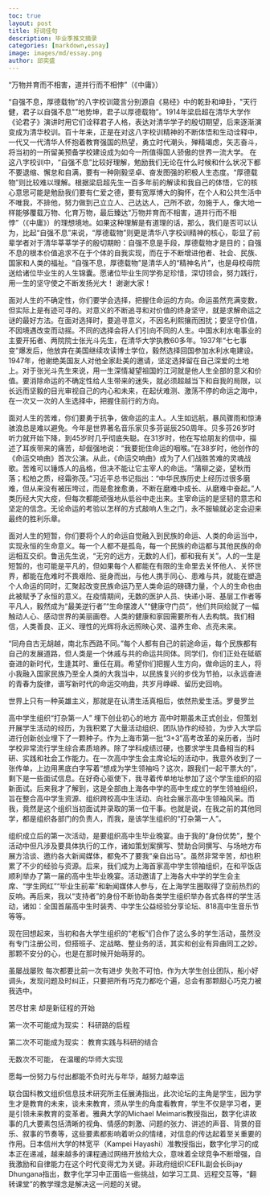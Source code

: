 ```yaml
---
toc: true
layout: post
title: 好词佳句
description: 毕业季推文摘录
categories: [markdown,essay]
image: images/md/essay.png
author: 邱奕盛
---
```


“万物并育而不相害，道并行而不相悖”（《中庸》）

“自强不息，厚德载物”的八字校训箴言分别源自《易经》中的乾卦和坤卦，"天行健，君子以自强不息""地势坤，君子以厚德载物”。1914年梁启超在清华大学作《论君子》演讲时用它们诠释君子人格，表达对清华学子的殷切期望，后来逐渐演变成为清华校训。百十年来，正是在对这八字校训精神的不断体悟和生动诠释中，一代又一代清华人怀抱着教育强国的热望，勇立时代潮头，殚精竭虑，矢志奋斗，将当初的一所留美预备学校建设成为如今一所值得国人骄傲的世界一流大学。
在这八字校训中，“自强不息”比较好理解，勉励我们无论在什么时候和什么状况下都不要退缩、懈怠和自满，要有一种刚毅坚卓、奋发图强的积极人生态度。“厚德载物”则比较难以理解。根据梁启超先生一百多年前的解读和我自己的体悟，它的核心意思可能是勉励我们要有仁爱之德，要有宽厚博大的胸怀，在个人和公共生活中不唯我，不排他，努力做到己立立人、己达达人，己所不欲，勿施于人，像大地一样能够覆载万物、化育万物，最后臻达“万物并育而不相害，道并行而不相悖”（《中庸》）的理想境地。如果这种理解是有道理的话，那么，我们是否可以认为，比起“自强不息”来说，“厚德载物”则更是清华八字校训精神的核心，彰显了前辈学者对于清华莘莘学子的殷切期盼：自强不息是手段，厚德载物才是目的；自强不息的根本价值追求不在于个体的自我实现，而在于不断增进他者、社会、民族、国家和人类的福祉。“自强不息，厚德载物”是清华人的“精神名片”，也是母校母院送给诸位毕业生的人生锦囊。愿诸位毕业生同学弥足珍惜，深切领会，努力践行，用一生的坚守使之不断发扬光大！
谢谢大家！

面对人生的不确定性，你们要学会选择，把握住命运的方向。命运虽然充满变数，但实际上是有迹可寻的。对意义的不断追寻和对价值的终身坚守，就是求解命运之谜的最好方法。在面对选择时，要追寻意义，不因名利熙攘而困扰；要坚守价值，不因境遇改变而动摇。不同的选择会将人们引向不同的人生。中国水利水电事业的主要开拓者、两院院士张光斗先生，在清华大学执教60多年。1937年“七七事变”爆发后，他放弃在美国继续攻读博士学位，毅然选择回国参加水利水电建设。1947年，他谢绝美国友人对他全家赴美的邀请，坚定选择留在自己深爱的土地上。对于张光斗先生来说，用一生深情凝望祖国的江河就是他人生全部的意义和价值。要消除命运的不确定性给人生带来的迷失，就必须超越当下和自我的局限，以长远而坚毅的目光审视自己的内心和未来，在起伏难测、激荡不停的命运之海中，在一次又一次的人生选择中，把握住前行的方向。

面对人生的苦难，你们要勇于抗争，做命运的主人。人生如远航，暴风骤雨和惊涛骇浪总是难以避免。今年是世界著名音乐家贝多芬诞辰250周年。贝多芬26岁时听力就开始下降，到45岁时几乎彻底失聪。在31岁时，他在写给朋友的信中，描述了耳疾带来的痛苦，却倔强地说：“我要扼住命运的咽喉。”在38岁时，他创作的《命运交响曲》首次公演。从此，《命运交响曲》成为了人们战胜苦难的灵魂战歌。苦难可以锤炼人的品格，但决不能让它主宰人的命运。“蒲柳之姿，望秋而落；松柏之质，经霜弥茂。”习近平总书记指出：“中华民族历史上经历过很多磨难，但从来没有被压垮过，而是愈挫愈勇，不断在磨难中成长、从磨难中奋起。”人类历经大灾大疫，但每次都能顽强地从低谷中走出来。主宰命运的是坚韧的意志和坚定的信念。无论命运的考验以怎样的方式敲响人生之门，永不服输就必定会迎来最终的胜利乐章。

面对人生的短暂，你们要将个人的命运自觉融入到民族的命运、人类的命运当中，实现永恒的生命意义。每一个人都不是孤岛，每一个民族的命运都与其他民族的命运相互交织。鲁迅先生说，“无穷的远方，无数的人们，都和我有关”。人的一生是短暂的，也可能是平凡的，但如果每个人都能在有限的生命里去关怀他人、关怀世界，都能在危难时不畏艰险、挺身而出，与他人携手同心、患难与共，就能在塑造个人命运的同时，汇聚起改变民族命运乃至人类命运的磅礴力量，个人的生命也由此被赋予了永恒的意义。在疫情期间，无数的医护人员、快递小哥、基层工作者等平凡人，毅然成为“最美逆行者”“生命摆渡人”“健康守门员”，他们共同绘就了一幅触动人心、感动世界的美丽画卷。人类的健康和家园需要所有人去构筑。我们相信，人类善良、正义、理性的光辉将永远照映心灵、温养生命、点亮未来。

“同舟自古无胡越，南北东西路不同。”每个人都有自己的前途命运，每个民族都有自己的发展道路，但人类是一个休戚与共的命运共同体。同学们，你们正处在砥砺奋进的新时代，生逢其时、重任在肩。希望你们把握人生方向，做命运的主人，将小我融入国家民族乃至全人类的大我当中，以民族复兴的步伐为节拍，以永远奋进的青春为旋律，谱写新时代的命运交响曲，共岁月峥嵘、留历史回响。



世界上只有一种英雄主义，那就是在认清生活真相后，依然热爱生活。罗曼罗兰

高中学生组织“打杂第一人”    埋下创业初心的地方
高中时期虽未正式创业，但策划开展学生活动的经历，为我积累了大量活动组织、团队协作的经验，为步入大学后进行创新创业埋下了一颗种子。作为上海市第一批“3+3”高考改革的亲历者，当时学校非常流行学生综合素质培养。除了学科成绩过硬，也要求学生具备相当的科研、实践和社会工作能力。在一次高中学生会主席论坛的活动中，我意外收到了一张传单，上边用黑底白字写着“想成为学生领袖吗？这次，跟我们一起干票大的”，剩下是一些面试信息。在好奇心驱使下，我寻着传单地址参加了这个学生组织的招新面试。后来我才了解到，这是全部由上海各中学的高中生成立的学生领袖组织，旨在整合高中学生资源、组织跨校高中生活动、向社会展示高中生领袖风采。而我，竟然是这个组织当初面试并录取的第一位干事。也就是说，在我之前的其他同学，都是组织各部门的负责人，而我，是该学生组织的“打杂第一人”。

组织成立后的第一次活动，是要组织高中生毕业晚宴。由于我的“身份优势”，整个活动中但凡涉及要具体执行的工作，诸如策划案撰写、赞助合同撰写、与场地方布展方洽谈、邀约各大新闻媒体，都免不了要我“亲自出马”。虽然非常辛苦，却也积累了不少的经验与资源。后来，我们成为上海首家高中学生领袖组织，在和平饭店顺利举办了第一届的高中生毕业晚宴。活动邀请了上海各大中学的学生会主席、“学生网红”“毕业生前辈”和新闻媒体人参与，在上海学生圈取得了空前热烈的反响。再后来，我以“支持者”的身份不断协助各类学生组织举办各式各样的学生活动，诸如：全国首届高中生时装秀、中学生公益经验分享论坛、818高中生音乐节等等。

现在回想起来，当初和各大学生组织的“老板”们合作了这么多的学生活动，虽然没有专门注册公司，但搭班子、定战略、整业务的活，其实和创业有异曲同工之妙。那颗不安分的心，也是在那时候开始萌芽的。


虽屡战屡败    每次都要比前一次有进步
失败不可怕，作为大学生创业团队，船小好调头，发现问题及时纠正，只要把所有巧克力都吃个遍，总会有那颗甜心巧克力被我选中。

苦尽甘来    却是新征程的开始


第一次不可能成为现实：
科研路的启程

第二次不可能成为现实：
教育实践与科研的结合

无数次不可能，
在温暖的华师大实现

愿每一份努力与付出都能不负时光与年华，越努力越幸运


联合国科教文组织信息技术研究所主任展涛指出，此次论坛的主角是学生，因为学生才是教育的未来，谈未来教育，须从学生的角度看教育，学生不仅是学习者，更是引领未来教育的变革者。雅典大学的Michael Meimaris教授指出，数字化讲故事的几大要素包括清晰的视角、情感的刺激、问题的张力、讲述的声音、背景的音乐、叙事的节奏等，这些要素都影响着听众的情绪，对信息的传达起着至关重要的作用。日本信州大学的林宽平（Kampei Hayashi）准教授指出，数字化学习的成本正在递减，越来越多的课程通过网络开放给大众，意味着全球竞争不断增强，自我激励和自律能力在这个时代变得尤为关键。非政府组织ICEFIL副会长Bijay Dhungana指出，数字化学习中正面临一些挑战，如学习工具、远程交互等，“翻转课堂”的教学理念是解决这一问题的关键。